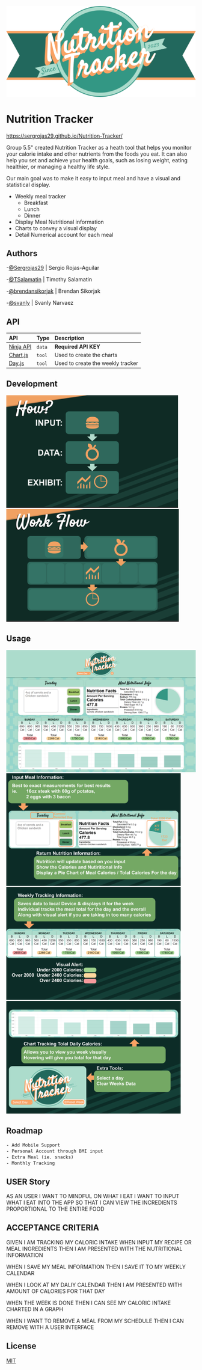 ![Logo](./assets/logos/Logo.png)


# Nutrition Tracker
https://sergrojas29.github.io/Nutrition-Tracker/

Group 5.5" created Nutrition Tracker as a heath tool that helps you monitor your calorie intake and other nutrients from the foods you eat. It can also help you set and achieve your health goals, such as losing weight, eating healthier, or managing a healthy life style.

Our main goal was to make it easy to input meal and have a visual and statistical display.
- Weekly meal tracker
    - Breakfast
    - Lunch
    - Dinner
 - Display Meal Nutritional information
 - Charts to convey a visual display
 - Detail Numerical account for each meal


## Authors

-[@Sergrojas29](https://github.com/Sergrojas29) | Sergio Rojas-Aguilar

-[@TSalamatin](https://github.com/TSalamatin) | Timothy Salamatin

-[@brendansikorjak](https://github.com/brendansikorjak) | Brendan Sikorjak

-[@svanly](https://github.com/svanly) | Svanly Narvaez


## API

| API | Type     | Description                |
| :-------- | :------- | :------------------------- |
| [Ninja API](https://calorieninjas.com/) | `data` | **Required API KEY** |
| [Chart.js](https://www.chartjs.org/) | `tool` | Used to create the charts|
| [Day.js](https://day.js.org/) | `tool` | Used to create the weekly tracker


## Development


<img src='./assets/readmefiles/how.png' alt='How' height='300px'>
<img src='./assets/readmefiles/Work Flow.png' alt='WorkFlow' height='300px'>

## Usage
<img src='./assets/readmefiles/Site Overview.png' alt='Site Overview'>
<img src='./assets/readmefiles/Input Overview.png' alt='How' height='300px'>
<img src='./assets/readmefiles/Week Overview.png' alt='How' height='300px'>
<img src='./assets/readmefiles/Chart Overview.png' alt='How' height='300px'>








## Roadmap
    - Add Mobile Support
    - Personal Account through BMI input
    - Extra Meal (ie. snacks)
    - Monthly Tracking
    


## USER Story

AS AN USER I WANT TO MINDFUL ON WHAT I EAT 
I WANT TO INPUT WHAT I EAT INTO THE APP
SO THAT I CAN VIEW THE INCREDIENTS PROPORTIONAL TO THE ENTIRE FOOD



## ACCEPTANCE CRITERIA
GIVEN I AM TRACKING MY CALORIC INTAKE
WHEN INPUT MY RECIPE OR MEAL INGREDIENTS
THEN I AM PRESENTED WITH THE NUTRITIONAL INFORMATION

WHEN I SAVE MY MEAL INFORMATION
THEN I SAVE IT TO MY WEEKLY CALENDAR

WHEN I LOOK AT MY DALIY CALENDAR
THEN I AM PRESENTED WITH AMOUNT OF CALORIES FOR THAT DAY

WHEN THE WEEK IS DONE
THEN I CAN SEE MY CALORIC INTAKE CHARTED IN A GRAPH


WHEN I WANT TO REMOVE A MEAL FROM MY SCHEDULE
THEN I CAN REMOVE WITH A USER INTERFACE 




## License

[MIT](https://choosealicense.com/licenses/mit/)
